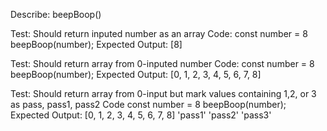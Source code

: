 Describe: beepBoop()

Test: Should return inputed number as an array
Code: 
const number = 8
beepBoop(number);
Expected Output: [8]

Test: Should return array from 0-inputed number
Code:
const number = 8
beepBoop(number);
Expected Output: [0, 1, 2, 3, 4, 5, 6, 7, 8]

Test: Should return array from 0-input but mark values containing 1,2, or 3 as pass, pass1, pass2
Code
const number = 8
beepBoop(number);
Expected Output: 
[0, 1, 2, 3, 4, 5, 6, 7, 8]
'pass1' 'pass2' 'pass3'